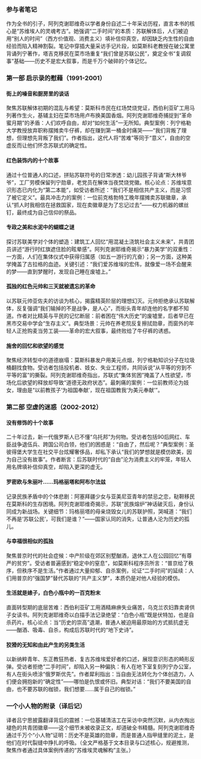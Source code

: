 
### **参与者笔记**  
作为全书的引子，阿列克谢耶维奇以学者身份自述二十年采访历程，直言本书的核心是“苏维埃人的灵魂考古”。她强调“二手时间”的本质：苏联解体后，人们被迫用“别人的时间”（西方价值观、消费主义）填补信仰真空，却因缺乏内生性的自由经验而陷入精神割裂。笔记中穿插大量采访手记片段，如莫斯科老教授在破公寓里背诵列宁著作，塔吉克移民在菜市场重复“我们曾是苏联公民”，奠定全书“复调叙事”基础——历史不是宏大叙事，而是千万个破碎的个体记忆。


### **第一部 启示录的慰藉（1991-2001）**  
#### **街上的噪音和厨房里的谈话**  
聚焦苏联解体初期的混乱与希望：莫斯科市民在红场焚烧党证，西伯利亚矿工用马列著作生火，基辅主妇在菜市场用卢布换美国香烟。阿列克谢耶维奇捕捉到“革命蜜月期”的矛盾：人们欢呼自由，却对“如何生活”一无所知。典型案例：列宁格勒大学教授放弃职称摆摊卖牛仔裤，却在赚到第一桶金时痛哭——“我们背叛了理想，但理想先背叛了我们”。作者指出，这代人将“苦难”等同于“意义”，自由的空虚反而让他们怀念苏联式的确定性。

#### **红色装饰内的十个故事**  
通过十位普通人的口述，拼贴苏联符号的日常渗透：幼儿园孩子背诵“斯大林爷爷”，工厂劳模保留列宁勋章，老党员在解体当夜焚烧党徽。核心论点：苏维埃意识形态已内化为“第二本能”，如受访者所述：“我们不是相信共产主义，而是习惯了被它定义”。最具冲击力的案例：一位前克格勃特工晚年摆摊卖苏联徽章，承认“抓人时我相信在拯救国家，现在卖徽章是为了忘记过去”——权力机器的螺丝钉，最终成为自己信仰的祭品。

#### **专政之美和水泥中的蝴蝶之谜**  
探讨苏联美学对个体的塑造：建筑工人回忆“用混凝土浇筑社会主义未来”，共青团员讲述“游行时红旗遮住脸的眩晕感”。阿列克谢耶维奇揭示“暴力美学”的双重性：一方面，人们在集体仪式中获得归属感（如五一游行的亢奋）；另一方面，这种美学掩盖了古拉格的血迹。关键引述：“我们爱苏维埃的宏伟，就像爱一场不会醒来的梦——直到梦醒时，发现自己睡在废墟上。”

#### **孤独的红色元帅和三天就被遗忘的革命**  
以苏联元帅亚佐夫的访谈为核心，揭露精英阶层的理想幻灭。元帅拒绝承认苏联解体，反复强调“我们输掉的不是战争，是人心”，而街头青年却连他的名字都不知道。作者对比精英与平民的记忆断层：前者困在“伟大历史”的废墟里，后者早已在黑市交易中学会“生存主义”。典型场景：元帅在养老院反复擦拭勋章，而窗外的年轻人正抢购麦当劳工装——革命的宏大叙事，最终败给了牛仔裤的诱惑。

#### **施舍的回忆和欲望的感觉**  
聚焦经济转型中的道德崩塌：莫斯科暴发户用美元点烟，列宁格勒知识分子在垃圾桶翻找食物。受访者包括投机者、妓女、失业工程师，共同诉说“从平等的穷到不平等的富”的撕裂。阿列克谢耶维奇指出，苏联式“集体贫困”掩盖了人性欲望，市场化后欲望的释放却导致“道德无政府状态”。最刺痛的案例：一位前教师沦为妓女，理由是“以前教孩子‘为祖国奉献’，现在祖国教我‘为美元奉献’”。


### **第二部 空虚的迷惑（2002-2012）**  
#### **没有修饰的十个故事**  
二十年过去，新一代俄罗斯人已不懂“乌托邦”为何物。受访者包括90后网红、车臣战争退伍兵、跨国公司白领，他们的困惑是：“自由了，然后呢？”典型案例：圣彼得堡大学生在社交平台炫耀奢侈品，却私下承认“我们的梦想就是模仿欧美，因为自己没有故事”。作者断言：后苏联时代的“自由”沦为消费主义的牢笼，年轻人用名牌填补信仰真空，却陷入更深的虚无。

#### **罗密欧与朱丽叶……玛格丽塔和阿布尔法兹**  
记录民族矛盾中的个体悲剧：阿塞拜疆少女与亚美尼亚青年的禁忌之恋，鞑靼移民在莫斯科的生存困境。阿列克谢耶维奇揭示，苏联“民族熔炉”神话破灭后，身份认同成为新战场。关键细节：玛格丽塔的母亲烧毁女儿的苏联护照，哭喊道：“我们不再是‘苏联公民’，可我们是谁？”——国家认同的消失，让普通人沦为历史的孤儿。

#### **与幸福很相似的孤独**  
聚焦普京时代的社会症候：中产阶级在郊区别墅酗酒，退休工人在公园回忆“有尊严的贫穷”。受访者普遍感到“稳定中的窒息”，如莫斯科程序员所言：“普京给了秩序，但秩序不是生活。”作者通过大量抑郁、自杀案例，论证“二手时间”的延续：人们用普京的“强国梦”替代苏联的“共产主义梦”，本质仍是对他人经验的模仿。

#### **生活就是婊子，白色小瓶中的一百克粉末**  
直面转型期的底层苦难：西伯利亚矿工用酒精麻痹失业痛苦，乌克兰农妇靠卖肾供子女读书。阿列克谢耶维奇以白描手法记录绝望：“白色小瓶”既是伏特加，也是自杀药片。核心论点：当“历史的崇高”退潮，普通人被迫用最原始的方式抵抗虚无——酗酒、吸毒、自杀，构成后苏联时代的“地下史诗”。

#### **狡猾的无知和由此产生的另类生活**  
以新纳粹青年、东正教狂热者、复古苏维埃爱好者的口述，展现意识形态的畸形反弹。受访者拒绝“二手时间”，却陷入另一种偏执：有人在地下室复刻列宁办公室，有人在街头喷涂“俄罗斯优先”。作者犀利指出：当自由无法转化为个体创造力，人们便会拥抱新的“确定性”——哪怕是仇恨或怀旧。典型对话：“我们不要美国的自由，也不要苏联的枷锁，我们想要……属于自己的枷锁。”


### **一个小人物的附录（译后记）**  
译者吕宁思披露翻译背后的震撼：一位基辅清洁工在采访中突然沉默，从内衣掏出褪色的共青团徽章——这个细节未被收录正文，却道破全书精髓。阿列克谢耶维奇通过千万个“小人物”证明：历史不是英雄的勋章，而是普通人指甲缝里的泥土，是他们在时代裂缝中挣扎的呼吸。（全文严格基于文本目录与口述核心，规避推测，聚焦作者通过具体案例传递的“苏维埃灵魂解构”主张。）